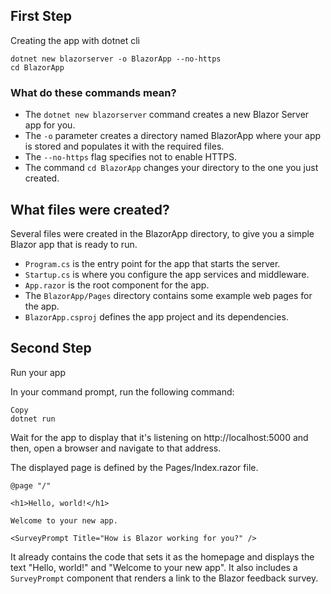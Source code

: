 ## First Step

Creating the app with dotnet cli

``` [console]
dotnet new blazorserver -o BlazorApp --no-https
cd BlazorApp
```

### What do these commands mean?
- The `dotnet new blazorserver` command creates a new Blazor Server app for you.
- The `-o` parameter creates a directory named BlazorApp where your app is stored and populates it with the required files.
- The `--no-https` flag specifies not to enable HTTPS.
- The command `cd BlazorApp` changes your directory to the one you just created.

## What files were created?

Several files were created in the BlazorApp directory, to give you a simple Blazor app that is ready to run.

- `Program.cs` is the entry point for the app that starts the server.
- `Startup.cs` is where you configure the app services and middleware.
- `App.razor` is the root component for the app.
- The `BlazorApp/Pages` directory contains some example web pages for the app.
- `BlazorApp.csproj` defines the app project and its dependencies.

## Second Step 

Run your app

In your command prompt, run the following command:

``` [console]
Copy
dotnet run
```
Wait for the app to display that it's listening on http://localhost:5000 and then, open a browser and navigate to that address.

The displayed page is defined by the Pages/Index.razor file.

``` [html]
@page "/"

<h1>Hello, world!</h1>

Welcome to your new app.

<SurveyPrompt Title="How is Blazor working for you?" />
```

It already contains the code that sets it as the homepage and displays the text "Hello, world!" and "Welcome to your new app". It also includes a `SurveyPrompt` component that renders a link to the Blazor feedback survey.